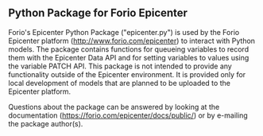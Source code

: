 ## Python Package for Forio Epicenter

Forio's Epicenter Python Package ("epicenter.py") is used by the Forio
Epicenter platform (http://www.forio.com/epicenter) to interact with
Python models. The package contains functions for queueing variables to
record them with the Epicenter Data API and for setting variables to
values using the variable PATCH API. This package is not intended to
provide any functionality outside of the Epicenter environment. It is
provided only for local development of models that are planned to be
uploaded to the Epicenter platform.

Questions about the package can be answered by looking at the
documentation (https://forio.com/epicenter/docs/public/) or by
e-mailing the package author(s).